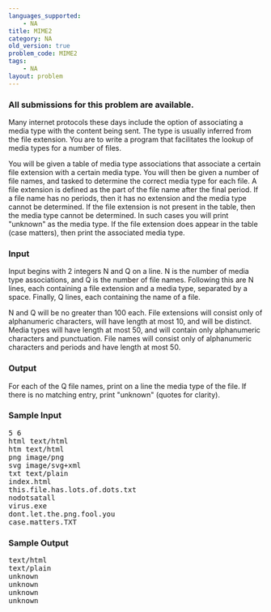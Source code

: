 ```yaml
---
languages_supported:
    - NA
title: MIME2
category: NA
old_version: true
problem_code: MIME2
tags:
    - NA
layout: problem
---
```

###  All submissions for this problem are available. 

Many internet protocols these days include the option of associating a media type with the content being sent. The type is usually inferred from the file extension. You are to write a program that facilitates the lookup of media types for a number of files.

You will be given a table of media type associations that associate a certain file extension with a certain media type. You will then be given a number of file names, and tasked to determine the correct media type for each file. A file extension is defined as the part of the file name after the final period. If a file name has no periods, then it has no extension and the media type cannot be determined. If the file extension is not present in the table, then the media type cannot be determined. In such cases you will print "unknown" as the media type. If the file extension does appear in the table (case matters), then print the associated media type.

### Input

Input begins with 2 integers N and Q on a line. N is the number of media type associations, and Q is the number of file names. Following this are N lines, each containing a file extension and a media type, separated by a space. Finally, Q lines, each containing the name of a file.

N and Q will be no greater than 100 each. File extensions will consist only of alphanumeric characters, will have length at most 10, and will be distinct. Media types will have length at most 50, and will contain only alphanumeric characters and punctuation. File names will consist only of alphanumeric characters and periods and have length at most 50.

### Output

For each of the Q file names, print on a line the media type of the file. If there is no matching entry, print "unknown" (quotes for clarity).

### Sample Input

<pre>5 6
html text/html
htm text/html
png image/png
svg image/svg+xml
txt text/plain
index.html
this.file.has.lots.of.dots.txt
nodotsatall
virus.exe
dont.let.the.png.fool.you
case.matters.TXT
</pre>
### Sample Output

<pre>text/html
text/plain
unknown
unknown
unknown
unknown
</pre>